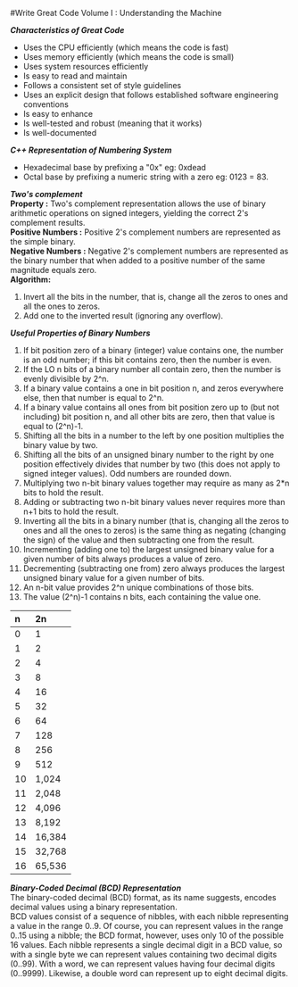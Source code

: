 #Write Great Code Volume I : Understanding the Machine  
  
___Characteristics of Great Code___  
* Uses the CPU efficiently (which means the code is fast)
* Uses memory efficiently (which means the code is small)
* Uses system resources efficiently
* Is easy to read and maintain
* Follows a consistent set of style guidelines
* Uses an explicit design that follows established software engineering conventions
* Is easy to enhance
* Is well-tested and robust (meaning that it works)
* Is well-documented

___C++ Representation of Numbering System___  
* Hexadecimal base by prefixing a "0x" eg: 0xdead 
* Octal base by prefixing a numeric string with a zero eg: 0123 = 83.
  
___Two's complement___  
__Property :__ Two's complement representation allows the use of binary arithmetic operations on signed integers, yielding the correct 2's complement results.  
__Positive Numbers :__ Positive 2's complement numbers are represented as the simple binary.  
__Negative Numbers :__ Negative 2's complement numbers are represented as the binary number that when added to a positive number of the same magnitude equals zero.  
__Algorithm:__  
1. Invert all the bits in the number, that is, change all the zeros to ones and all the ones to zeros.  
2. Add one to the inverted result (ignoring any overflow).  

___Useful Properties of Binary Numbers___  
1. If bit position zero of a binary (integer) value contains one, the number is an odd number; if this bit contains zero, then the number is even.  
2. If the LO n bits of a binary number all contain zero, then the number is evenly divisible by 2^n.  
3. If a binary value contains a one in bit position n, and zeros everywhere else, then that number is equal to 2^n.  
4. If a binary value contains all ones from bit position zero up to (but not including) bit position n, and all other bits are zero, then that value is equal to (2^n)-1.  
5. Shifting all the bits in a number to the left by one position multiplies the binary value by two.  
6. Shifting all the bits of an unsigned binary number to the right by one position effectively divides that number by two (this does not apply to signed integer values). Odd numbers are rounded down.  
7. Multiplying two n-bit binary values together may require as many as 2*n bits to hold the result.  
8. Adding or subtracting two n-bit binary values never requires more than n+1 bits to hold the result.  
9. Inverting all the bits in a binary number (that is, changing all the zeros to ones and all the ones to zeros) is the same thing as negating (changing the sign) of the value and then subtracting one from the result.  
10. Incrementing (adding one to) the largest unsigned binary value for a given number of bits always produces a value of zero.  
11. Decrementing (subtracting one from) zero always produces the largest unsigned binary value for a given number of bits.  
12. An n-bit value provides 2^n unique combinations of those bits.  
13. The value (2^n)-1 contains n bits, each containing the value one.  


|  n | 2n     |
|:---|:-------|
| 0  | 1      |
| 1  | 2      |
| 2  | 4      |
| 3  | 8      |
| 4  | 16     |
| 5  | 32     |
| 6  | 64     |
| 7  | 128    |
| 8  | 256    |
| 9  | 512    |
| 10 | 1,024  |
| 11 | 2,048  |
| 12 | 4,096  |
| 13 | 8,192  |
| 14 | 16,384 |
| 15 | 32,768 |
| 16 | 65,536 |

___Binary-Coded Decimal (BCD) Representation___  
The binary-coded decimal (BCD) format, as its name suggests, encodes decimal values using a binary representation.  
BCD values consist of a sequence of nibbles, with each nibble representing a value in the range 0..9. Of course, you can represent values in the range 0..15 using a nibble; the BCD format, however, uses only 10 of the possible 16 values. Each nibble represents a single decimal digit in a BCD value, so with a single byte we can represent values containing two decimal digits (0..99). With a word, we can represent values having four decimal digits (0..9999). Likewise, a double word can represent up to eight decimal digits.  

